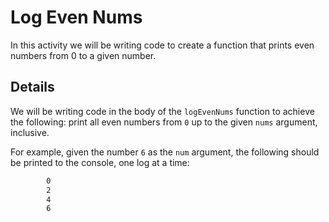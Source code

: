 # Log Even Nums

In this activity we will be writing code to create a function that prints even numbers from 0 to a given number.

## Details

We will be writing code in the body of the `logEvenNums` function to achieve the following: print all even numbers from `0` up to the given `nums` argument, inclusive.

For example, given the number `6` as the `num` argument, the following should be printed to the console, one log at a time:

```bash
        0
        2
        4
        6
```

